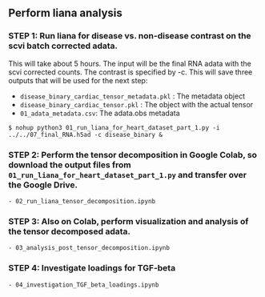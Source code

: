 ## Perform liana analysis

### STEP 1: Run liana for disease vs. non-disease contrast on the scvi batch corrected adata. 

This will take about 5 hours. The input will be the final RNA adata with the scvi corrected counts. The contrast is specified by -c. This will save three outputs that will be used for the next step:

- `disease_binary_cardiac_tensor_metadata.pkl` : The metadata object 
- `disease_binary_cardiac_tensor.pkl` : The object with the actual tensor
- `01_adata_metadata.csv`: The adata.obs metadata

```
$ nohup python3 01_run_liana_for_heart_dataset_part_1.py -i ../../07_final_RNA.h5ad -c disease_binary & 
```

### STEP 2: Perform the tensor decomposition in Google Colab, so download the output files from `01_run_liana_for_heart_dataset_part_1.py` and transfer over the Google Drive. 

```
- 02_run_liana_tensor_decomposition.ipynb
```

### STEP 3: Also on Colab, perform visualization and analysis of the tensor decomposed adata.

```
- 03_analysis_post_tensor_decomposition.ipynb
```

### STEP 4: Investigate loadings for TGF-beta
```
- 04_investigation_TGF_beta_loadings.ipynb
```
